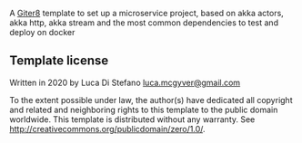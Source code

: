 

A [Giter8][g8] template to set up a microservice project, based on akka actors, akka http, akka stream and the most common dependencies to test and deploy on docker

Template license
----------------
Written in 2020 by Luca Di Stefano luca.mcgyver@gmail.com

To the extent possible under law, the author(s) have dedicated all copyright and related
and neighboring rights to this template to the public domain worldwide.
This template is distributed without any warranty. See <http://creativecommons.org/publicdomain/zero/1.0/>.

[g8]: http://www.foundweekends.org/giter8/
